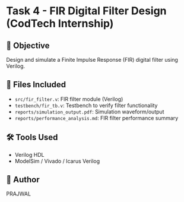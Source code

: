 # Task 4 - FIR Digital Filter Design (CodTech Internship)

## 🎯 Objective
Design and simulate a Finite Impulse Response (FIR) digital filter using Verilog.

## 🧾 Files Included
- `src/fir_filter.v`: FIR filter module (Verilog)
- `testbench/fir_tb.v`: Testbench to verify filter functionality
- `reports/simulation_output.pdf`: Simulation waveform/output
- `reports/performance_analysis.md`: FIR filter performance summary

## 🛠 Tools Used
- Verilog HDL
- ModelSim / Vivado / Icarus Verilog

## 👤 Author
PRAJWAL
